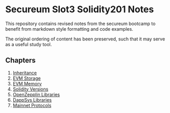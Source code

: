 # Secureum Slot3 Solidity201 Notes

This repository contains revised notes from the secureum bootcamp to benefit from markdown style formatting and code examples.

The original ordering of content has been preserved, such that it may serve as a useful study tool.

## Chapters

1. [Inheritance](./00_inheritance.md)
2. [EVM Storage](./01_evmstorage.md)
3. [EVM Memory](./02_evmmemory.md)
4. [Solidity Versions](./03_versions.md)
5. [OpenZepplin Libraries](./04_oz.md)
6. [DappSys Libraries](./05_oz.md)
7. [Mainnet Protocols](./06_protocols.md)
